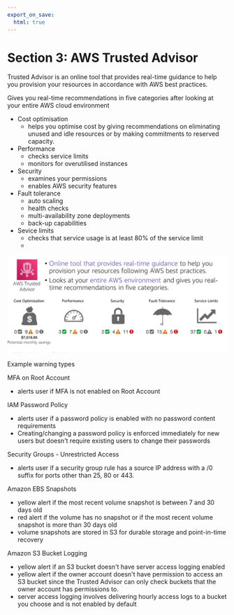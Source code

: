 ```yaml
---
export_on_save:
  html: true
---
```

# Section 3: AWS Trusted Advisor

Trusted Advisor is an online tool that provides real-time guidance to help you provision your resources in accordance with AWS best practices.

Gives you real-time recommendations in five categories after looking at your entire AWS cloud environment

- Cost optimisation
  - helps you optimise cost by giving recommendations on eliminating unused and idle resources or by making commitments to reserved capacity.
- Performance
  - checks service limits
  - monitors for overutilised instances
- Security
  - examines your permissions
  - enables AWS security features
- Fault tolerance
  - auto scaling
  - health checks
  - multi-availability zone deployments
  - back-up capabilities
- Sevice limits
  - checks that service usage is at least 80% of the service limit
  - 

![Trusted Advisor](images/trusted_advisor.png)


Example warning types

MFA on Root Account
- alerts user if MFA is not enabled on Root Account

IAM Password Policy
- alerts user if a password policy is enabled with no password content requirements
- Creating/changing a password policy is enforced immediately for new users but doesn't require existing users to change their passwords


Security Groups - Unrestricted Access
- alerts user if a security group rule has a source IP address with a /0 suffix for ports other than 25, 80 or 443.

Amazon EBS Snapshots
- yellow alert if the most recent volume snapshot is between 7 and 30 days old
- red alert if the volume has no snapshot or if the most recent volume snapshot is more than 30 days old
- volume snapshots are stored in S3 for durable storage and point-in-time recovery

Amazon S3 Bucket Logging
- yellow alert if an S3 bucket doesn't have server access logging enabled
- yellow alert if the owner account doesn't have permission to access an S3 bucket since the Trusted Advisor can only check buckets that the owner account has permissions to.
- server access logging involves delivering hourly access logs to a bucket you choose and is not enabled by default





